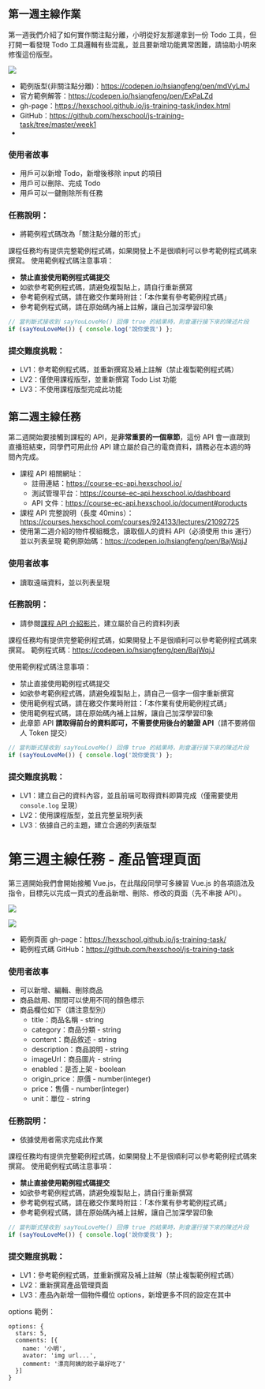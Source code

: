 ## 第一週主線作業

第一週我們介紹了如何實作關注點分離，小明從好友那邊拿到一份 Todo 工具，但打開一看發現 Todo 工具邏輯有些混亂，並且要新增功能異常困難，請協助小明來修復這份版型。

![](https://i.imgur.com/uin7dNI.png)

- 範例版型(非關注點分離)：https://codepen.io/hsiangfeng/pen/mdVyLmJ
- 官方範例解答：https://codepen.io/hsiangfeng/pen/ExPaLZd
- gh-page：https://hexschool.github.io/js-training-task/index.html
- GitHub：https://github.com/hexschool/js-training-task/tree/master/week1
- 
### 使用者故事

- 用戶可以新增 Todo，新增後移除 input 的項目
- 用戶可以刪除、完成 Todo
- 用戶可以一鍵刪除所有任務

### 任務說明：
- 將範例程式碼改為「關注點分離的形式」

課程任務均有提供完整範例程式碼，如果開發上不是很順利可以參考範例程式碼來撰寫。
使用範例程式碼注意事項：
- **禁止直接使用範例程式碼提交**
- 如欲參考範例程式碼，請避免複製貼上，請自行重新撰寫
- 參考範例程式碼，請在繳交作業時附註：「本作業有參考範例程式碼」
- 參考範例程式碼，請在原始碼內補上註解，讓自己加深學習印象
```js
// 當判斷式接收到 sayYouLoveMe() 回傳 true 的結果時，則會運行接下來的陳述片段
if (sayYouLoveMe()) { console.log('說你愛我') };
```

### 提交難度挑戰：
- LV1：參考範例程式碼，並重新撰寫及補上註解（禁止複製範例程式碼）
- LV2：僅使用課程版型，並重新撰寫 Todo List 功能
- LV3：不使用課程版型完成此功能

## 第二週主線任務

第二週開始要接觸到課程的 API，是**非常重要的一個章節**，這份 API 會一直跟到直播班結束，同學們可用此份 API 建立屬於自己的電商資料，請務必在本週的時間內完成。

- 課程 API 相關網址：
    - 註冊連結：https://course-ec-api.hexschool.io/
    - 測試管理平台：https://course-ec-api.hexschool.io/dashboard
    - API 文件：https://course-ec-api.hexschool.io/document#products
- 課程 API 完整說明（長度 40mins）：https://courses.hexschool.com/courses/924133/lectures/21092725
- 使用第二週介紹的物件模組概念，讀取個人的資料 API（必須使用 this 運行）並以列表呈現
範例原始碼：https://codepen.io/hsiangfeng/pen/BajWqjJ


### 使用者故事

- 讀取遠端資料，並以列表呈現

### 任務說明：
- 請參閱[課程 API 介紹影片](https://courses.hexschool.com/courses/924133/lectures/21092725)，建立屬於自己的資料列表

課程任務均有提供完整範例程式碼，如果開發上不是很順利可以參考範例程式碼來撰寫。
範例程式碼：https://codepen.io/hsiangfeng/pen/BajWqjJ

使用範例程式碼注意事項：
- 禁止直接使用範例程式碼提交
- 如欲參考範例程式碼，請避免複製貼上，請自己一個字一個字重新撰寫
- 使用範例程式碼，請在繳交作業時附註：「本作業有使用範例程式碼」
- 使用範例程式碼，請在原始碼內補上註解，讓自己加深學習印象
- 此章節 API **請取得前台的資料即可，不需要使用後台的驗證 API**（請不要將個人 Token 提交）
```js
// 當判斷式接收到 sayYouLoveMe() 回傳 true 的結果時，則會運行接下來的陳述片段
if (sayYouLoveMe()) { console.log('說你愛我') };
```

### 提交難度挑戰：
- LV1：建立自己的資料內容，並且前端可取得資料即算完成（僅需要使用 `console.log` 呈現）
- LV2：使用課程版型，並且完整呈現列表
- LV3：依據自己的主題，建立合適的列表版型

# 第三週主線任務 - 產品管理頁面
第三週開始我們會開始接觸 Vue.js，在此階段同學可多練習 Vue.js 的各項語法及指令，目標先以完成一頁式的產品新增、刪除、修改的頁面（先不串接 API）。

![](https://i.imgur.com/oBgmStb.png)

![](https://i.imgur.com/pqo5PuX.jpg)


- 範例頁面 gh-page：https://hexschool.github.io/js-training-task/
- 範例程式碼 GitHub：https://github.com/hexschool/js-training-task

### 使用者故事

- 可以新增、編輯、刪除商品
- 商品啟用、關閉可以使用不同的顏色標示
- 商品欄位如下（請注意型別）
	- title：商品名稱 - string
	- category：商品分類 - string
	- content：商品敘述 - string
	- description：商品說明 - string
	- imageUrl：商品圖片 - string
	- enabled：是否上架 - boolean
	- origin_price：原價 - number(integer)
	- price：售價 - number(integer)
	- unit：單位 - string

### 任務說明：
- 依據使用者需求完成此作業

課程任務均有提供完整範例程式碼，如果開發上不是很順利可以參考範例程式碼來撰寫。
使用範例程式碼注意事項：
- **禁止直接使用範例程式碼提交**
- 如欲參考範例程式碼，請避免複製貼上，請自行重新撰寫
- 參考範例程式碼，請在繳交作業時附註：「本作業有參考範例程式碼」
- 參考範例程式碼，請在原始碼內補上註解，讓自己加深學習印象
```js
// 當判斷式接收到 sayYouLoveMe() 回傳 true 的結果時，則會運行接下來的陳述片段
if (sayYouLoveMe()) { console.log('說你愛我') };
```

### 提交難度挑戰：
- LV1：參考範例程式碼，並重新撰寫及補上註解（禁止複製範例程式碼）
- LV2：重新撰寫產品管理頁面
- LV3：產品內新增一個物件欄位 options，新增更多不同的設定在其中

options 範例：
```
options: {
  stars: 5,
  comments: [{
    name: '小明',
    avator: 'img url...',
    comment: '漂亮阿姨的餃子最好吃了'
  }]
}
```